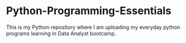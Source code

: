 # Python-Programming-Essentials
This is my Python repository where I am uploading my everyday python programs learning in Data Analyst bootcamp.
